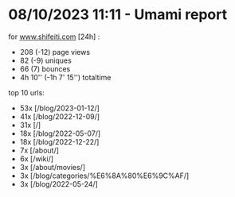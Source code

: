 # 08/10/2023 11:11 - Umami report
for www.shifeiti.com [24h] :

 - 208 (-12) page views
 - 82 (-9) uniques
 - 66 (7) bounces
 - 4h 10'' (-1h 7' 15'') totaltime


top 10 urls:
 - 53x [/blog/2023-01-12/]
 - 41x [/blog/2022-12-09/]
 - 31x [/]
 - 18x [/blog/2022-05-07/]
 - 18x [/blog/2022-12-22/]
 - 7x [/about/]
 - 6x [/wiki/]
 - 3x [/about/movies/]
 - 3x [/blog/categories/%E6%8A%80%E6%9C%AF/]
 - 3x [/blog/2022-05-24/]


